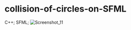 # collision-of-circles-on-SFML
C++; SFML;
![Screenshot_11](https://user-images.githubusercontent.com/52111046/88479111-9825b800-cf55-11ea-9ceb-f5d184f5cf9f.jpg)

